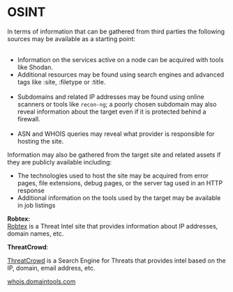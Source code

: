 # OSINT
In terms of information that can be gathered from third parties the following sources may be available as a starting point:  
 

*   Information on the services active on a node can be acquired with tools like Shodan.
*   Additional resources may be found using search engines and advanced tags like :site, :filetype or :title.  
     
*   Subdomains and related IP addresses may be found using online scanners or tools like `recon-ng`; a poorly chosen subdomain may also reveal information about the target even if it is protected behind a firewall.  
     
*   ASN and WHOIS queries may reveal what provider is responsible for hosting the site.

Information may also be gathered from the target site and related assets if they are publicly available including:

*   The technologies used to host the site may be acquired from error pages, file extensions, debug pages, or the server tag used in an HTTP response
*   Additional information on the tools used by the target may be available in job listings

**Robtex:**  
[Robtex](https://www.robtex.com/) is a Threat Intel site that provides information about IP addresses, domain names, etc.

**ThreatCrowd**:

[ThreatCrowd](https://www.threatcrowd.org/) is a Search Engine for Threats that provides intel based on the IP, domain, email address, etc.

[whois.domaintools.com](https://whois.domaintools.com/)